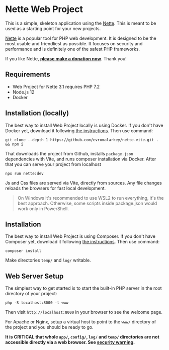 Nette Web Project
=================

This is a simple, skeleton application using the [Nette](https://nette.org). This is meant to
be used as a starting point for your new projects.

[Nette](https://nette.org) is a popular tool for PHP web development.
It is designed to be the most usable and friendliest as possible. It focuses
on security and performance and is definitely one of the safest PHP frameworks.

If you like Nette, **[please make a donation now](https://nette.org/donate)**. Thank you!


Requirements
------------

- Web Project for Nette 3.1 requires PHP 7.2
- Node.js 12
- Docker


Installation (locally)
------------

The best way to install Web Project locally is using Docker. If you don't have Docker yet,
download it following [the instructions](https://www.docker.com/products/docker-desktop). Then use command:

	git clone --depth 1 https://github.com/evromalarkey/nette-vite.git . && npm i

That downloads the project from Github, installs `package.json` dependencies with Vite, and runs composer installation via Docker. After that you can serve your project from localhost

	npx run nette:dev

Js and Css files are served via Vite, directly from sources. Any file changes reloads the browsers for fast local development.

> On Windows it's recommended to use WSL2 to run everything, it's the best approach. Otherwise, some scripts inside package.json would work only in PowerShell.

Installation
------------

The best way to install Web Project is using Composer. If you don't have Composer yet,
download it following [the instructions](https://doc.nette.org/composer). Then use command:

	composer install


Make directories `temp/` and `log/` writable. 


Web Server Setup
----------------

The simplest way to get started is to start the built-in PHP server in the root directory of your project:

	php -S localhost:8000 -t www

Then visit `http://localhost:8000` in your browser to see the welcome page.

For Apache or Nginx, setup a virtual host to point to the `www/` directory of the project and you
should be ready to go.

**It is CRITICAL that whole `app/`, `config/`, `log/` and `temp/` directories are not accessible directly
via a web browser. See [security warning](https://nette.org/security-warning).**
